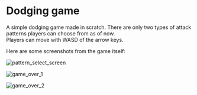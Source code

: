 # Dodging game
A simple dodging game made in scratch. There are only two types of attack patterns players can choose from as of now.  
Players can move with WASD of the arrow keys.


Here are some screenshots from the game itself:

![pattern_select_screen](https://user-images.githubusercontent.com/63349064/155801675-e81fa333-a4ba-4eea-84f8-99d643b3c964.png)

![game_over_1](https://user-images.githubusercontent.com/63349064/155801672-6fa90edb-106f-4b1b-b00b-73afe1afe7bf.png)

![game_over_2](https://user-images.githubusercontent.com/63349064/155801674-26df25a9-25f4-40f9-a371-980314f576ff.png)
